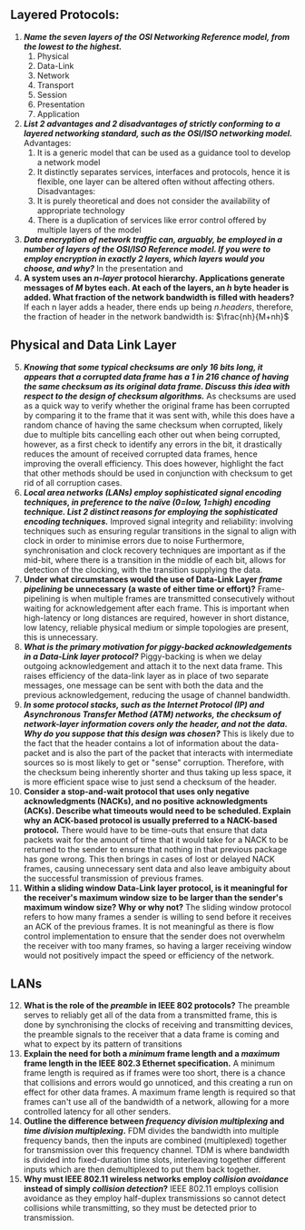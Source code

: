 ## Layered Protocols:
1. ***Name the seven layers of the OSI Networking Reference model, from the lowest to the highest.***
	1. Physical
	2. Data-Link
	3. Network
	4. Transport 
	5. Session
	6. Presentation
	7. Application
2. ***List 2 advantages and 2 disadvantages of strictly conforming to a layered networking standard, such as the OSI/ISO networking model.***
	Advantages:
	1. It is a generic model that can be used as a guidance tool to develop a network model
	2. It distinctly separates services, interfaces and protocols, hence it is flexible, one layer can be altered often without affecting others.
	Disadvantages:
	1. It is purely theoretical and does not consider the availability of appropriate technology
	2. There is a duplication of services like error control offered by multiple layers of the model
3. ***Data encryption of network traffic can, arguably, be employed in a number of layers of the OSI/ISO Reference model. If you were to employ encryption in exactly 2 layers, which layers would you choose, and why?***
	In the presentation and 
4. **A system uses an _n-layer_ protocol hierarchy. Applications generate messages of _M_ bytes each. At each of the layers, an *h* byte header is added. What fraction of the network bandwidth is filled with headers?**
	If each n layer adds a header, there ends up being $n . headers$, therefore, the fraction of header in the network bandwidth is:
		$\frac{nh}{M+nh}$

## Physical and Data Link Layer
5. ***Knowing that some typical checksums are only 16 bits long, it appears that a corrupted data frame has a 1 in 216 chance of having the same checksum as its original data frame. Discuss this idea with respect to the design of checksum algorithms.***
	As checksums are used as a quick way to verify whether the original frame has been corrupted by comparing it to the frame that it was sent with, while this does have a random chance of having the same checksum when corrupted, likely due to multiple bits cancelling each other out when being corrupted, however, as a first check to identify any errors in the bit, it drastically reduces the amount of received corrupted data frames, hence improving the overall efficiency. This does however, highlight the fact that other methods should be used in conjunction with checksum to get rid of all corruption cases.
6. ***Local area networks (LANs) employ sophisticated signal encoding techniques, in preference to the naïve (0=low, 1=high) encoding technique. List 2 distinct reasons for employing the sophisticated encoding techniques.***
	Improved signal integrity and reliability: involving techniques such as ensuring regular transitions in the signal to align with clock in order to minimise errors due to noise
	Furthermore, synchronisation and clock recovery techniques are important as if the mid-bit, where there is a transition in the middle of each bit, allows for detection of the clocking, with the transition supplying the data. 
7. **Under what circumstances would the use of Data-Link Layer _frame pipelining_ be unnecessary (a waste of either time or effort)?**
	Frame-pipelining is when multiple frames are transmitted consecutively without waiting for acknowledgement after each frame. This is important when high-latency or long distances are required, however in short distance, low latency, reliable physical medium or simple topologies are present, this is unnecessary. 
8. ***What is the primary motivation for piggy-backed acknowledgements in a Data-Link layer protocol?***
	Piggy-backing is when we delay outgoing acknowledgement and attach it to the next data frame. This raises efficiency of the data-link layer as  in place of two separate messages, one message can be sent with both the data and the previous acknowledgement, reducing the usage of channel bandwidth.
9. ***In some protocol stacks, such as the Internet Protocol (IP) and Asynchronous Transfer Method (ATM) networks, the checksum of network-layer information covers only the header, and not the data. Why do you suppose that this design was chosen?***
	This is likely due to the fact that the header contains a lot of information about the data-packet and is also the part of the packet that interacts with intermediate sources so is most likely to get or "sense" corruption. Therefore, with the checksum being inherently shorter and thus taking up less space, it is more efficient space wise to just send a checksum of the header.
10. **Consider a stop-and-wait protocol that uses only negative acknowledgments (NACKs), and no positive acknowledgments (ACKs). Describe what timeouts would need to be scheduled. Explain why an ACK-based protocol is usually preferred to a NACK-based protocol.**
	There would have to be time-outs that ensure that data packets wait for the amount of time that it would take for a NACK to be returned to the sender to ensure that nothing in that previous package has gone wrong. This then brings in cases of lost or delayed NACK frames, causing unnecessary sent data and also leave ambiguity about the successful transmission of previous frames. 
11. **Within a sliding window Data-Link layer protocol, is it meaningful for the receiver's maximum window size to be larger than the sender's maximum window size? Why or why not?**
	The sliding window protocol refers to how many frames a sender is willing to send before it receives an ACK of the previous frames. It is not meaningful as there is flow control implementation to ensure that the sender does not overwhelm the receiver with too many frames, so having a larger receiving window would not positively impact the speed or efficiency of the network.

## LANs
12. **What is the role of the _preamble_ in IEEE 802 protocols?**
	The preamble serves to reliably get all of the data from a transmitted frame, this is done by synchronising the clocks of receiving and transmitting devices, the preamble signals to the receiver that a data frame is coming and what to expect by its pattern of transitions
13. **Explain the need for both a _minimum_ frame length and a _maximum_ frame length in the IEEE 802.3 Ethernet specification.**
	A minimum frame length is required as if frames were too short, there is a chance that collisions and errors would go unnoticed, and this creating a run on effect for other data frames. A maximum frame length is required so that frames can't use all of the bandwidth of a network, allowing for a more controlled latency for all other senders. 
14. **Outline the difference between _frequency division multiplexing_ and _time division multiplexing_.**
	FDM divides the bandwidth into multiple frequency bands, then the inputs are combined (multiplexed) together for transmission over this frequency channel.
	TDM is where bandwidth is divided into fixed-duration time slots, interleaving together different inputs which are then demultiplexed to put them back together.
15. **Why must IEEE 802.11 wireless networks employ _collision avoidance_ instead of simply _collision detection_?**
	IEEE 802.11 employs collision avoidance as they employ half-duplex transmissions so cannot detect collisions while transmitting, so they must be detected prior to transmission.

